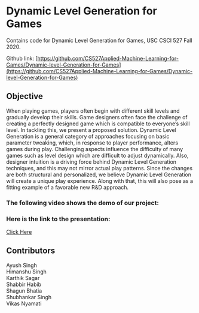 # Dynamic Level Generation for Games

Contains code for Dynamic Level Generation for Games, USC CSCI 527 Fall 2020.

Github link: [https://github.com/CS527Applied-Machine-Learning-for-Games/Dynamic-level-Generation-for-Games](https://github.com/CS527Applied-Machine-Learning-for-Games/Dynamic-level-Generation-for-Games) <br/>

## Objective <br />
When playing games, players often begin with different skill levels and gradually develop their skills. Game designers often face the challenge of creating a perfectly designed game which is compatible to everyone’s skill level. In tackling this, we present a proposed solution. Dynamic Level Generation is a general category of approaches focusing on basic parameter tweaking, which, in response to player performance, alters games during play. Challenging aspects influence the difficulty of many games such as level design which are difficult to adjust dynamically. Also, designer intuition is a driving force behind Dynamic Level Generation techniques, and this may not mirror actual play patterns. Since the changes are both structural and personalized, we believe Dynamic Level Generation will create a unique play experience. Along with that, this will also pose as a fitting example of a favorable new R&D approach. <br/>

### The following video shows the demo of our project: <br />


### Here is the link to the presentation: <br />
[Click Here](https://todo)

## Contributors <br/>
Ayush Singh <br/> 
Himanshu Singh <br/>
Karthik Sagar <br/>
Shabbir Habib <br/>
Shagun Bhatia <br/>
Shubhankar Singh <br/>
Vikas Nyamati <br/>

